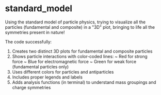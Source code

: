 # standard_model
Using the standard model of particle physics, trying to visualize all the particles (fundamental and composite) in a "3D" plot, bringing to life all the symmetries present in nature!

The code successfully:

1. Creates two distinct 3D plots for fundamental and composite particles
2. Shows particle interactions with color-coded lines:
	~ Red for strong force
	~ Blue for electromagnetic force
	~ Green for weak force (fundamental particles only)
3. Uses different colors for particles and antiparticles
4. Includes proper legends and labels
5. Adds analysis functions (in terminal) to understand mass groupings and charge symmetries
